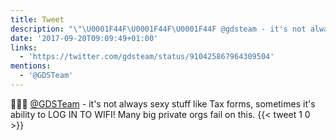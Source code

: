 ```yaml
---
title: Tweet
description: "\"\U0001F44F\U0001F44F\U0001F44F @gdsteam - it's not always sexy stuff like Tax forms, sometimes it's ability to LOG IN TO WIFI! Many big private orgs fail on this. \""
date: '2017-09-20T09:09:49+01:00'
links:
  - 'https://twitter.com/gdsteam/status/910425867964309504'
mentions:
  - '@GDSTeam'
---
```

👏👏👏 [@GDSTeam](https://twitter.com/@GDSTeam) - it's not always sexy stuff like Tax forms, sometimes it's ability to LOG IN TO WIFI! Many big private orgs fail on this. 
      {{< tweet 1 0 >}}
    
